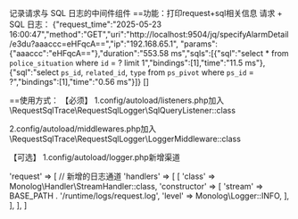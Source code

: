 记录请求与 SQL 日志的中间件组件
==功能：打印request+sql相关信息
请求 + SQL 日志： {"request_time":"2025-05-23 16:00:47","method":"GET","uri":"http://localhost:9504/jq/specifyAlarmDetail/e3du?aaaccc=eHFqcA==","ip":"192.168.65.1",
"params":{"aaaccc":"eHFqcA=="},"duration":"553.58 ms","sqls":[{"sql":"select * from `police_situation` where `id` = ? limit 1","bindings":[1],"time":"11.5 ms"},
{"sql":"select `ps_id`, `related_id`, `type` from `ps_pivot` where `ps_id` = ?","bindings":[1],"time":"0.56 ms"}]} []

==使用方式：
【必须】
1.config/autoload/listeners.php加入
\RequestSqlTrace\RequestSqlLogger\SqlQueryListener::class

2.config/autoload/middlewares.php加入
\RequestSqlTrace\RequestSqlLogger\LoggerMiddleware::class

【可选】
1.config/autoload/logger.php新增渠道

'request' => [ // 新增的日志通道
    'handlers' => [
        [
            'class' => Monolog\Handler\StreamHandler::class,
            'constructor' => [
                'stream' => BASE_PATH . '/runtime/logs/request.log',
                'level' => Monolog\Logger::INFO,
            ],
        ],
    ],
]

